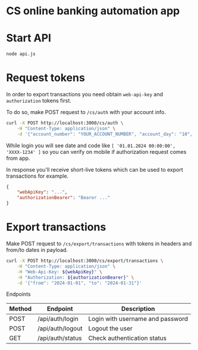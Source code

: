 # CS online banking automation app

# Start API

```bash
node api.js
```

# Request tokens

In order to export transactions you need obtain `web-api-key` and `authorization` tokens first.

To do so, make POST request to `/cs/auth` with your account info.

```bash
curl -X POST http://localhost:3000/cs/auth \
    -H "Content-Type: application/json" \
    -d '{"account_number": "YOUR_ACCOUNT_NUMBER", "account_day": "10", "account_month": "01"}'
```

While login you will see date and code like `[ '01.01.2024 00:00:00', 'XXXX-1234' ]` so you can verify on mobile if authorization request comes from app.

In response you'll receive short-live tokens which can be used to export transactions for example.

```json
{
    "webApiKey": "...",
    "authorizationBearer": "Bearer ..."
}
```

# Export transactions

Make POST request to `/cs/export/transactions` with tokens in headers and from/to dates in payload.

```bash
curl -X POST http://localhost:3000/cs/export/transactions \
    -H "Content-Type: application/json" \
    -H "Web-Api-Key: ${webApiKey}" \
    -H "Authorization: ${authorizationBearer}" \
    -d '{"from": "2024-01-01", "to": "2024-01-31"}'
```

Endpoints

| Method | Endpoint         | Description                      |
| ------ | ---------------- | -------------------------------- |
| POST   | /api/auth/login  | Login with username and password |
| POST   | /api/auth/logout | Logout the user                  |
| GET    | /api/auth/status | Check authentication status      |
